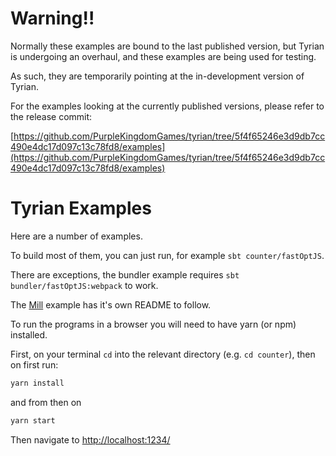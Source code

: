 # Warning!!

Normally these examples are bound to the last published version, but Tyrian is undergoing an overhaul, and these examples are being used for testing.

As such, they are temporarily pointing at the in-development version of Tyrian.

For the examples looking at the currently published versions, please refer to the release commit:

[https://github.com/PurpleKingdomGames/tyrian/tree/5f4f65246e3d9db7cc490e4dc17d097c13c78fd8/examples](https://github.com/PurpleKingdomGames/tyrian/tree/5f4f65246e3d9db7cc490e4dc17d097c13c78fd8/examples)

# Tyrian Examples

Here are a number of examples.

To build most of them, you can just run, for example `sbt counter/fastOptJS`.

There are exceptions, the bundler example requires `sbt bundler/fastOptJS:webpack` to work.

The [Mill](https://com-lihaoyi.github.io/mill/mill/Intro_to_Mill.html) example has it's own README to follow.

To run the programs in a browser you will need to have yarn (or npm) installed.

First, on your terminal `cd` into the relevant directory (e.g. `cd counter`), then on first run:

```sh
yarn install
```

and from then on

```sh
yarn start
```

Then navigate to [http://localhost:1234/](http://localhost:1234/)

